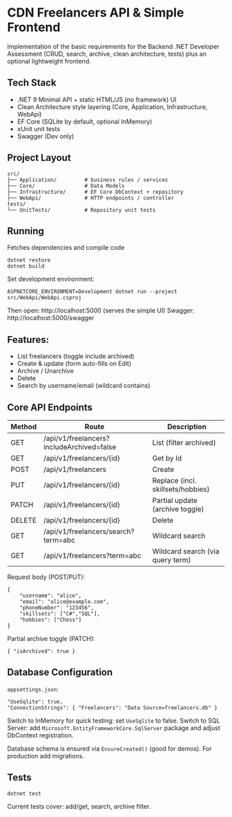 # CDN Freelancers API & Simple Frontend

Implementation of the basic requirements for the Backend .NET Developer Assessment (CRUD, search, archive, clean architecture, tests) plus an optional lightweight frontend.

## Tech Stack

- .NET 9 Minimal API + static HTML/JS (no framework) UI
- Clean Architecture style layering (Core, Application, Infrastructure, WebApi)
- EF Core (SQLite by default, optional InMemory)
- xUnit unit tests
- Swagger (Dev only)

## Project Layout

```
src/
├── Application/         # business rules / services
├── Core/                # Data Models
├── Infrastructure/      # EF Core DbContext + repository
├── WebApi/              # HTTP endpoints / controller
tests/
└── UnitTests/           # Repository unit tests
```

## Running
Fetches dependencies and compile code
```
dotnet restore
dotnet build
```

Set development environment:
```
ASPNETCORE_ENVIRONMENT=Development dotnet run --project src/WebApi/WebApi.csproj
```

Then open: http://localhost:5000  (serves the simple UI)
Swagger: http://localhost:5000/swagger

## Features:

- List freelancers (toggle include archived)
- Create & update (form auto-fills on Edit)
- Archive / Unarchive
- Delete
- Search by username/email (wildcard contains)

## Core API Endpoints

| Method | Route                                      | Description                       |
| ------ | ------------------------------------------ | --------------------------------- |
| GET    | /api/v1/freelancers?includeArchived=false     | List (filter archived)            |
| GET    | /api/v1/freelancers/{id}                      | Get by Id                         |
| POST   | /api/v1/freelancers                           | Create                            |
| PUT    | /api/v1/freelancers/{id}                      | Replace (incl. skillsets/hobbies) |
| PATCH  | /api/v1/freelancers/{id}                      | Partial update (archive toggle)   |
| DELETE | /api/v1/freelancers/{id}                      | Delete                            |
| GET    | /api/v1/freelancers/search?term=abc           | Wildcard search                   |
| GET    | /api/v1/freelancers?term=abc                  | Wildcard search (via query term)  |

Request body (POST/PUT):

```
{
	"username": "alice",
	"email": "alice@example.com",
	"phoneNumber": "123456",
	"skillsets": ["C#","SQL"],
	"hobbies": ["Chess"]
}
```
Partial archive toggle (PATCH):

```
{ "isArchived": true }
```

## Database Configuration

`appsettings.json`:

```
"UseSqlite": true,
"ConnectionStrings": { "Freelancers": "Data Source=freelancers.db" }
```

Switch to InMemory for quick testing: set `UseSqlite` to false.
Switch to SQL Server: add `Microsoft.EntityFrameworkCore.SqlServer` package and adjust DbContext registration.

Database schema is ensured via `EnsureCreated()` (good for demos). For production add migrations.

## Tests

```
dotnet test
```

Current tests cover: add/get, search, archive filter.
